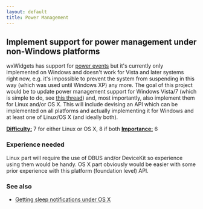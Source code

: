 ```yaml
---
layout: default
title: Power Management
---
```


## Implement support for power management under non-Windows platforms

wxWidgets has support for
[power events](http://docs.wxwidgets.org/trunk/classwx_power_event.html) but
it's currently only implemented on Windows and doesn't work for Vista and
later systems right now, e.g. it's impossible to prevent the system from
suspending in this way (which was used until Windows XP) any more. The goal of
this project would be to update power management support for Windows Vista/7
(which is simple to do, see
[this thread](http://thread.gmane.org/gmane.comp.lib.wxwidgets.devel/120453))
and, most importantly, also implement them for Linux and/or OS X. This will
include devising an API which can be implemented on all platforms and actually
implementing it for Windows and at least one of Linux/OS X (and ideally both).

[**Difficulty:**](../project-ratings) 7 for either Linux or OS X, 8 if both
[**Importance:**](../project-ratings) 6

### Experience needed

Linux part will require the use of DBUS and/or DeviceKit so experience using them would be handy. OS X part obviously would be easier with some prior experience with this platform (foundation level) API.

### See also
* [Getting sleep notifications under OS X](http://developer.apple.com/library/mac/#qa/qa1340/_index.html)

